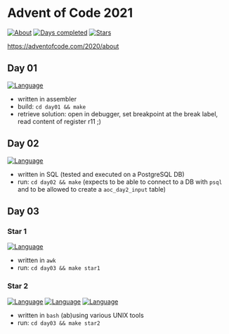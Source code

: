 # Advent of Code 2021

[![About](https://img.shields.io/badge/Advent%20of%20Code%20🎄-2021-brightgreen)](https://adventofcode.com/2021/about)
[![Days completed](https://img.shields.io/badge/day%20📅-3-blue)](https://adventofcode.com/2021)
[![Stars](https://img.shields.io/badge/stars%20⭐-4-yellow)](https://adventofcode.com/2021/stats)

https://adventofcode.com/2020/about

## Day 01
[![Language](https://img.shields.io/badge/Language-asm-yellowgreen)](https://en.wikipedia.org/wiki/GNU_Assembler)

- written in assembler
- build: `cd day01 && make`
- retrieve solution: open in debugger, set breakpoint at the break label, read content of register r11 ;)

## Day 02
[![Language](https://img.shields.io/badge/Language-sql-yellowgreen)](https://www.postgresql.org)

- written in SQL (tested and executed on a PostgreSQL DB)
- run: `cd day02 && make` (expects to be able to connect to a DB with `psql` and to be allowed to create a `aoc_day2_input` table)

## Day 03

### Star 1
[![Language](https://img.shields.io/badge/Language-awk-yellowgreen)](https://en.wikipedia.org/wiki/AWK)

- written in `awk`
- run: `cd day03 && make star1`

### Star 2
[![Language](https://img.shields.io/badge/Language-bash-yellowgreen)](https://www.gnu.org/software/bash/)
[![Language](https://img.shields.io/badge/Language-grep-yellowgreen)](https://www.gnu.org/software/grep/)
[![Language](https://img.shields.io/badge/Language-coreutils-yellowgreen)](https://www.gnu.org/software/coreutils/)

- written in `bash` (ab)using various UNIX tools
- run: `cd day03 && make star2`
